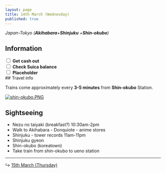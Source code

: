 ```yaml
---
layout: page
title: 14th March (Wednesday)
published: true
---
```


*Japan-Tokyo (**Akihabara**+**Shinjuku** +**Shin-okubo**)*

## Information

<div><input class="box" type="checkbox" name="141" /><label type="text" class="strikethrough">&nbsp;<b>Get cash out</b></label><br /><input class="box" type="checkbox" name="142" /><label type="text" class="strikethrough"> <b>Check Suica balance</b></label><br /><input class="box" type="checkbox" name="143" /><label type="text" class="strikethrough"> <b>Placeholder</b></label><br />
## Travel info

Trains come approximately every **3-5 minutes** from **Shin-okubo** Station.

[![shin-okubo.PNG]({{site.baseurl}}/days/week1/shin-okubo.PNG)](http://maki.host/days/week1/shin-okubo.PNG)

## Sightseeing

* Nezu no taiyaki (breakfast?) 10:30am-2pm
* Walk to Akihabara - Donquiote - anime stores
* Shinjuku - tower records 11am-11pm
* Shinjuku gyeon
* Shin-okubo (koreatown)
* Take train from shin-okubo to ueno station

---

↪ [15th March (Thursday)](/days/week1/15mar)